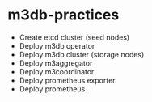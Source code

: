 # m3db-practices

- Create etcd cluster (seed nodes) 
- Deploy m3db operator
- Deploy m3db cluster (storage nodes)
- Deploy m3aggregator 
- Deploy m3coordinator 
- Deploy prometheus exporter 
- Deploy prometheus
